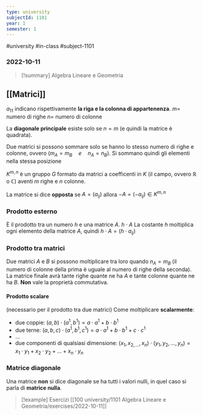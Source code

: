 ```yaml
---
type: university
subjectId: 1101
year: 1
semester: 1
---
```

#university #in-class #subject-1101
### 2022-10-11
> [!summary] Algebra Lineare e Geometria

## [[Matrici]]
$a_{11}$ indicano rispettivamente **la riga e la colonna di appartenenza**.
$m=$ numero di righe
$n=$ numero di colonne

La **diagonale principale** esiste solo se $n=m$ (e quindi la matrice è quadrata).

Due matrici si possono sommare solo se hanno lo stesso numero di righe e colonne, ovvero ($m_{A}=m_{B} \quad e \quad n_{A}=n_{B})$.
Si sommano quindi gli elementi nella stessa posizione

$K^{m,n}$ è un gruppo $G$ formato da matrici a coefficenti in $K$ (il campo, ovvero $\mathbb{R}$ o $\mathbb{C}$) aventi $m$ righe e $n$ colonne.

La matrice si dice **opposta** se $A=(a_{ij})$ allora $-A=(-a_{ij}) \in K^{m,n}$

### Prodotto esterno
È il prodotto tra un numero $h$ e una matrice $A$. $h\cdot A$
La costante $h$ moltiplica ogni elemento della matrice $A$, quindi $h \cdot A = (h \cdot a_{ij})$

### Prodotto tra matrici
Due matrici $A$ e $B$ si possono moltiplicare tra loro quando $n_A=m_B$ (il numero di colonne della prima è uguale al numero di righe della seconda).
La matrice finale avrà tante righe quante ne ha $A$ e tante colonne quante ne ha $B$.
**Non** vale la proprietà commutativa.

#### Prodotto scalare
(necessario per il prodotto tra due matrici)
Come moltiplicare **scalarmente**:
- due coppie: $(a, b) \cdot (a^{1},b^{1}) = a \cdot a^{1} + b \cdot b^{1}$
- due terne: $(a, b, c) \cdot (a^{1},b^{1},c^{1}) = a \cdot a^{1} + b \cdot b^{1} + c \cdot c^{1}$
- ...
- due componenti di qualsiasi dimensione: $(x_1, x_{2, \dots}, x_n) \cdot (y_{1}, y_{2}, \dots, y_{n}) = x_{1} \cdot y_{1} + x_{2} \cdot y_{2} + \dots + x_n \cdot y_n$

### Matrice diagonale
Una matrice **non** si dice diagonale se ha tutti i valori nulli, in quel caso si parla di **matrice nulla**.

> [!example] Esercizi
> [[100 university/1101 Algebra Lineare e Geometria/exercises/2022-10-11]]

